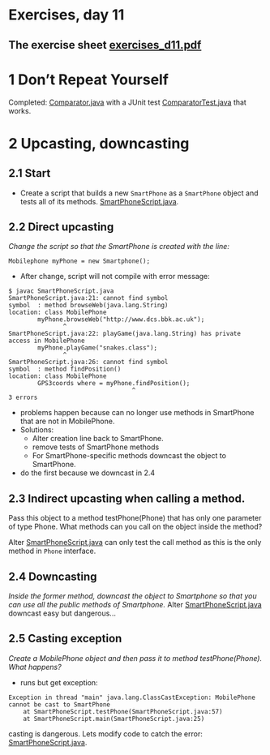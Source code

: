 # Exercises, day 11

## The exercise sheet [exercises_d11.pdf](exercises_d11.pdf) 

# 1 Don’t Repeat Yourself

Completed: [Comparator.java](src/comparator/Comparator.java) with a JUnit test 
[ComparatorTest.java](src/comparator/ComparatorTest.java) that works.

# 2 Upcasting, downcasting

## 2.1 Start

* Create a script that  builds a new `SmartPhone` as a `SmartPhone` object and tests all of its methods.  [SmartPhoneScript.java](src/[SmartPhoneScript.java).


## 2.2 Direct upcasting

*Change the script so that the SmartPhone is created with the line:*

````
Mobilephone myPhone = new Smartphone();

````

  * After change, script will not compile with error message:

````
$ javac SmartPhoneScript.java 
SmartPhoneScript.java:21: cannot find symbol
symbol  : method browseWeb(java.lang.String)
location: class MobilePhone
		myPhone.browseWeb("http://www.dcs.bbk.ac.uk");
		       ^
SmartPhoneScript.java:22: playGame(java.lang.String) has private access in MobilePhone
		myPhone.playGame("snakes.class");
		       ^
SmartPhoneScript.java:26: cannot find symbol
symbol  : method findPosition()
location: class MobilePhone
		GPS3coords where = myPhone.findPosition();
		                          ^
3 errors
````

  * problems happen because can no longer use methods in SmartPhone that are not in MobilePhone.
  * Solutions:
    * Alter creation line back to SmartPhone.
    * remove tests of SmartPhone methods
    * For SmartPhone-specific methods downcast the object to SmartPhone. 
  * do the first because we downcast in 2.4

## 2.3 Indirect upcasting when calling a method.

Pass this object to a method testPhone(Phone) that has only one parameter of type Phone. What methods can you call on the object inside the method?

Alter [SmartPhoneScript.java](src/SmartPhoneScript.java) can only test the call method as this is the only method in `Phone` interface.

## 2.4 Downcasting

*Inside the former method, downcast the object to Smartphone so that you can use all the public methods of
Smartphone.* Alter [SmartPhoneScript.java](src/SmartPhoneScript.java) downcast easy but dangerous...


## 2.5 Casting exception

*Create a MobilePhone object and then pass it to method testPhone(Phone). What happens?*

* runs but get exception:

````
Exception in thread "main" java.lang.ClassCastException: MobilePhone cannot be cast to SmartPhone
	at SmartPhoneScript.testPhone(SmartPhoneScript.java:57)
	at SmartPhoneScript.main(SmartPhoneScript.java:25)
````

casting is dangerous. Lets modify code to catch the error:  [SmartPhoneScript.java](src/SmartPhoneScript.java).

